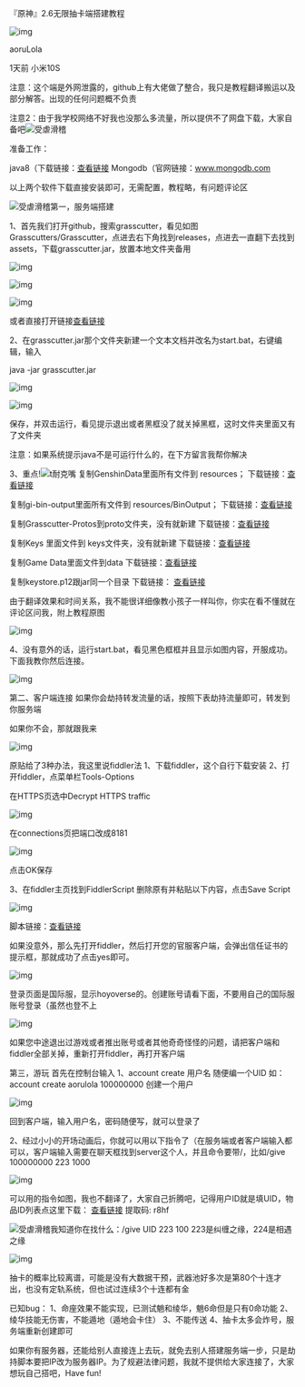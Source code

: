 『原神』2.6无限抽卡端搭建教程

![img](假设教程.assets/24_avatar_middle.jpg)

aoruLola

1天前 小米10S

注意：这个端是外网泄露的，github上有大佬做了整合，我只是教程翻译搬运以及部分解答。出现的任何问题概不负责

注意2：由于我学校网络不好我也没那么多流量，所以提供不了网盘下载，大家自备吧![受虐滑稽](假设教程.assets/coolapk_emotion_64_shounuehuaji.png)

准备工作：

java8（下载链接：[查看链接](https://mirrors.huaweicloud.com/java/jdk/8u202-b08/jdk-8u202-windows-x64.exe)
Mongodb（官网链接：www.mongodb.com

以上两个软件下载直接安装即可，无需配置，教程略，有问题评论区

![受虐滑稽](假设教程.assets/coolapk_emotion_64_shounuehuaji.png)第一，服务端搭建

1、首先我们打开github，搜索grasscutter，看见如图Grasscutters/Grasscutter，点进去右下角找到releases，点进去一直翻下去找到assets，下载grasscutter.jar，放置本地文件夹备用

![img](假设教程.assets/620224_c557cecd_7069_6734_753@1920x932.png.m.jpg)

![img](假设教程.assets/620224_5ee639f0_7069_6741_57@344x202.png.m.jpg)

![img](假设教程.assets/620224_c413c4c8_7069_6747_779@543x305.png.m.jpg)

或者直接打开链接[查看链接](https://github.com/Grasscutters/Grasscutter/releases/tag/v1.0.0)

2、在grasscutter.jar那个文件夹新建一个文本文档并改名为start.bat，右键编辑，输入

java -jar grasscutter.jar

![img](假设教程.assets/620224_0d1899c2_7069_6757_458@911x416.png.m.jpg)

![img](假设教程.assets/620224_412a6c9a_7069_6764_574@337x245.png.m.jpg)

保存，并双击运行，看见提示退出或者黑框没了就关掉黑框，这时文件夹里面又有了文件夹

注意：如果系统提示java不是可运行什么的，在下方留言我帮你解决

3、重点!![t耐克嘴](假设教程.assets/coolapk_emotion_105_tnaikezui.png)
复制GenshinData里面所有文件到
resources；
下载链接：[查看链接](https://github.com/Dimbreath/GenshinData)

复制gi-bin-output里面所有文件到 
resources/BinOutput；
下载链接：[查看链接](https://github.com/radioegor146/gi-bin-output)

复制Grasscutter-Protos到proto文件夹，没有就新建
下载链接：[查看链接](https://github.com/Grasscutters/Grasscutter-Protos/tree/main/proto)

复制Keys 里面文件到 keys文件夹，没有就新建
下载链接：[查看链接](https://github.com/Melledy/Grasscutter/tree/main/keys)

复制Game Data里面文件到data
下载链接：[查看链接](https://github.com/Melledy/Grasscutter/tree/main/data)

复制keystore.p12跟jar同一个目录
下载链接：
[查看链接](https://github.com/Melledy/Grasscutter/blob/main/keystore.p12)

由于翻译效果和时间关系，我不能很详细像教小孩子一样叫你，你实在看不懂就在评论区问我，附上教程原图

![img](假设教程.assets/620224_157eb6cc_7069_6771_374@1166x385.png.m.jpg)

4、没有意外的话，运行start.bat，看见黑色框框并且显示如图内容，开服成功。下面我教你然后连接。

![img](假设教程.assets/620224_4b831e14_7069_6774_450@1499x800.png.m.jpg)

第二、客户端连接
如果你会劫持转发流量的话，按照下表劫持流量即可，转发到你服务端

如果你不会，那就跟我来

![img](假设教程.assets/620224_2da717e7_7069_6777_997@1033x187.png.m.jpg)

原贴给了3种办法，我这里说fiddler法
1、下载fiddler，这个自行下载安装
2、打开fiddler，点菜单栏Tools-Options

在HTTPS页选中Decrypt HTTPS traffic

![img](假设教程.assets/620224_dd29dca1_7069_6783_519@725x470.png.m.jpg)

在connections页把端口改成8181

![img](假设教程.assets/620224_6a9f1ecc_7072_9383_964@725x470.png.m.jpg)

点击OK保存

3、在fiddler主页找到FiddlerScript
删除原有并粘贴以下内容，点击Save Script

![img](假设教程.assets/620224_af10f7cb_7072_9391_601@1920x1002.png.m.jpg)

脚本链接：[查看链接](https://github.lunatic.moe/fiddlerscript)

如果没意外，那么先打开fiddler，然后打开您的官服客户端，会弹出信任证书的提示框，那就成功了点击yes即可。

![img](假设教程.assets/620224_cf2318ad_7072_9394_45@570x256.png.m.jpg)

登录页面是国际服，显示hoyoverse的。创建账号请看下面，不要用自己的国际服账号登录（虽然也登不上

![img](假设教程.assets/620224_2c117bfc_7072_9401_620@800x450.jpeg.m.jpg)

如果您中途退出过游戏或者推出账号或者其他奇奇怪怪的问题，请把客户端和fiddler全部关掉，重新打开fiddler，再打开客户端

第三，游玩
首先在控制台输入
1、account create 用户名 随便编一个UID
如：account create aorulola 100000000
创建一个用户

![img](假设教程.assets/620224_e914de20_7072_9411_608@723x99.png.m.jpg)

回到客户端，输入用户名，密码随便写，就可以登录了

2、经过小小的开场动画后，你就可以用以下指令了（在服务端或者客户端输入都可以，客户端输入需要在聊天框找到server这个人，并且命令要带/，比如/give 100000000 223 1000

![img](假设教程.assets/620224_b85610a2_7072_942_50@1080x1068.png.m.jpg)

可以用的指令如图，我也不翻译了，大家自己折腾吧，记得用户ID就是填UID，物品ID列表点这里下载： [查看链接](https://pan.baidu.com/s/1JNbWlYGK5sQb98Hvd6WCAw) 提取码: r8hf

![受虐滑稽](假设教程.assets/coolapk_emotion_64_shounuehuaji.png)我知道你在找什么：/give UID 223 100
223是纠缠之缘，224是相遇之缘

![img](假设教程.assets/620224_d1c823a4_7072_9423_588@923x783.png.m.jpg)

抽卡的概率比较离谱，可能是没有大数据干预，武器池好多次是第80个十连才出，也没有定轨系统，但也试过连续3个十连都有金

已知bug：
1、命座效果不能实现，已测试魈和绫华，魈6命但是只有0命功能
2、绫华技能无伤害，不能遁地（遁地会卡住）
3、不能传送
4、抽卡太多会炸号，服务端重新创建即可

如果你有服务器，还能给别人直接连上去玩，就免去别人搭建服务端一步，只是劫持脚本要把IP改为服务器IP。为了规避法律问题，我就不提供给大家连接了，大家想玩自己搭吧，Have fun!